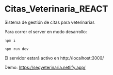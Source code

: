 # Citas_Veterinaria_REACT
Sistema de gestión de citas para veterinarias

Para correr el server en modo desarrollo:
```
npm i
```

```
npm run dev
```
El servidor estará activo en http://localhost:3000/

Demo: https://segveterinaria.netlify.app/
